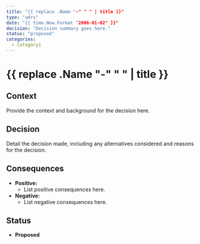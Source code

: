 ```yaml
---
title: "{{ replace .Name "-" " " | title }}"
type: "adrs"
date: "{{ time.Now.Format "2006-01-02" }}"
decision: "Decision summary goes here."
status: "proposed"
categories:
  - Category1
---
```


# {{ replace .Name "-" " " | title }}

## Context

Provide the context and background for the decision here.

## Decision

Detail the decision made, including any alternatives considered and reasons for the decision.

## Consequences

- **Positive:**
  - List positive consequences here.
- **Negative:**
  - List negative consequences here.

## Status

- **Proposed**
